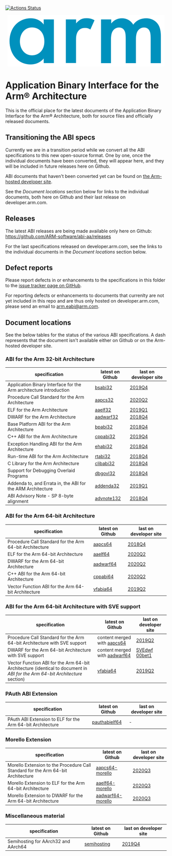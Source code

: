 [![Actions Status](https://github.com/ARM-software/abi-aa/workflows/CI/badge.svg)](https://github.com/ARM-software/abi-aa/actions)

<div align="center">
   <img src="Arm_logo_blue_RGB.svg" />
</div>

# Application Binary Interface for the Arm®  Architecture

This is the official place for the latest documents of the Application Binary
Interface for the Arm® Architecture, both for source files and officially
released documents.


## Transitioning the ABI specs

Currently we are in a transition period while we convert all the ABI
specifications to this new open-source format. One by one, once
the individual documents have been converted, they will appear here, and they
will be included in future releases here on Github.

ABI documents that haven't been converted yet can be found on [the Arm-hosted
developer
site](https://developer.arm.com/architectures/system-architectures/software-standards/abi).

See the *Document locations* section below for links to the individual documents, both here on Github and their last release on developer.arm.com.

## Releases

The latest ABI releases are being made available only here on Github: https://github.com/ARM-software/abi-aa/releases

For the last specifications released on developer.arm.com, see the links to the individual documents in the *Document locations* section below.


## Defect reports

Please report defects in or enhancements to the specifications in this folder to
the [issue tracker page on
GitHub](https://github.com/ARM-software/abi-aa/issues).

For reporting defects or enhancements to documents that currenlty are not yet
included in this repo and are thus only hosted on developer.arm.com, please send
an email to arm.eabi@arm.com.


## Document locations

See the below tables for the status of the various ABI specifications. A dash represents that the document isn't available either on Github or on the Arm-hosted developer site.

### ABI for the Arm 32-bit Architecture

specification                                                      | latest on Github                        | last on developer site
---                                                                | ---                                     | ---
Application Binary Interface for the Arm architecture introduction | [bsabi32](bsabi32/bsabi32.rst)          | [2019Q4](https://developer.arm.com/documentation/ihi0036/latest)
Procedure Call Standard for the Arm Architecture                   | [aapcs32](aapcs32/aapcs32.rst)          | [2020Q2](https://developer.arm.com/documentation/ihi0042/latest)
ELF for the Arm Architecture                                       | [aaelf32](aaelf32/aaelf32.rst)          | [2019Q1](https://developer.arm.com/documentation/ihi0044/latest)
DWARF for the Arm Architecture                                     | [aadwarf32](aadwarf32/aadwarf32.rst)    | [2018Q4](https://developer.arm.com/documentation/ihi0040/latest)
Base Platform ABI for the Arm Architecture                         | [bpabi32](bpabi32/bpabi32.rst)          | [2018Q4](https://developer.arm.com/documentation/ihi0037/latest)
C++ ABI for the Arm Architecture                                   | [cppabi32](cppabi32/cppabi32.rst)       | [2019Q4](https://developer.arm.com/documentation/ihi0041/latest)
Exception Handling ABI for the Arm Architecture                    | [ehabi32](ehabi32/ehabi32.rst)          | [2018Q4](https://developer.arm.com/documentation/ihi0038/latest)
Run-time ABI for the Arm Architecture                              | [rtabi32](rtabi32/rtabi32.rst)          | [2018Q4](https://developer.arm.com/documentation/ihi0043/latest)
C Library for the Arm Architecture                                 | [clibabi32](clibabi32/clibabi32.rst)    | [2018Q4](https://developer.arm.com/documentation/ihi0039/latest)
Support for Debugging Overlaid Programs                            | [dbgovl32](dbgovl32/dbgovl32.rst)       | [2018Q4](https://developer.arm.com/documentation/ihi0049/latest)
Addenda to, and Errata in, the ABI for the ARM Architecture        | [addenda32](addenda32/addenda32.rst)    | [2019Q1](https://developer.arm.com/documentation/ihi0045/latest)
ABI Advisory Note - SP 8-byte alignment                            | [advnote132](advnote132/advnote132.rst) | [2018Q4](https://developer.arm.com/documentation/ihi0046/latest)


### ABI for the Arm 64-bit Architecture

specification                                                      | latest on Github                     | last on developer site
---                                                                | ---                                  | ---
Procedure Call Standard for the Arm 64-bit Architecture            | [aapcs64](aapcs64/aapcs64.rst)       | [2018Q4](https://developer.arm.com/documentation/ihi0055/latest)
ELF for the Arm 64-bit Architecture                                | [aaelf64](aaelf64/aaelf64.rst)       | [2020Q2](https://developer.arm.com/documentation/ihi0056/latest)
DWARF for the Arm 64-bit Architecture                              | [aadwarf64](aadwarf64/aadwarf64.rst) | [2020Q2](https://developer.arm.com/documentation/ihi0057/latest)
C++ ABI for the Arm 64-bit Architecture                            | [cppabi64](cppabi64/cppabi64.rst)    | [2020Q2](https://developer.arm.com/documentation/ihi0059/latest)
Vector Function ABI for the Arm 64-bit Architecture                | [vfabia64](vfabia64/vfabia64.rst)    | [2019Q2](https://developer.arm.com/documentation/101129/latest)


### ABI for the Arm 64-bit Architecture with SVE support

specification                                                                                                                 | latest on Github                                   | last on developer site
---                                                                                                                           | ---                                                | ---
Procedure Call Standard for the Arm 64-bit Architecture with SVE support                                                      | content merged with [aapcs64](aapcs64/aapcs64.rst) | [2019Q2](https://developer.arm.com/documentation/101129/latest)
DWARF for the Arm 64-bit Architecture with SVE support                                                                        | content merged with [aadwarf64](aadwarf64/aawarf64.rst) | [SVEdwf 00bet1](https://developer.arm.com/documentation/100985/latest)
Vector Function ABI for the Arm 64-bit Architecture (identical to document in *ABI for the Arm 64-bit Architecture* section)  |  [vfabia64](vfabia64/vfabia64.rst) | [2019Q2](https://developer.arm.com/documentation/101129/latest)

### PAuth ABI Extension

specification                                               | latest on Github                  | last on developer site
---                                                         | ---                               | ---
PAuth ABI Extension to ELF for the Arm 64-bit Architecture  | [pauthabielf64](pauthabielf64/pauthabielf64.rst) | -


### Morello Extension

specification                                                                     | latest on Github                                             | last on developer site
---                                                                               | ---                                                          | ---
Morello Extension to the Procedure Call Standard for the Arm 64-bit Architecture  | [aapcs64-morello](aapcs64-morello/aapcs64-morello.rst)       | [2020Q3](https://developer.arm.com/documentation/102205/latest)
Morello Extension to ELF for the Arm 64-bit Architecture                          | [aaelf64-morello](aaelf64-morello/aaelf64-morello.rst)       | [2020Q3](https://developer.arm.com/documentation/102072/latest)
Morello Extension to DWARF for the Arm 64-bit Architecture                        | [aadwarf64-morello](aadwarf64-morello/aadwarf64-morello.rst) | [2020Q3](https://developer.arm.com/documentation/102215/latest)


### Miscellaneous material

specification                       | latest on Github                            | last on developer site
---                                 | ---                                         | ---
Semihosting for AArch32 and AArch64 |  [semihosting](semihosting/semihosting.rst) | [2019Q4](https://developer.arm.com/documentation/100863/latest)
